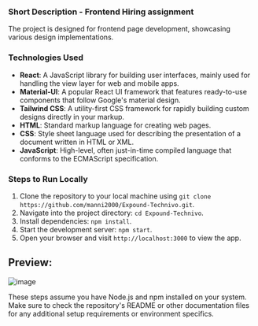 ### Short Description - Frontend Hiring assignment
The project is designed for frontend page development, showcasing various design implementations.

### Technologies Used
- **React**: A JavaScript library for building user interfaces, mainly used for handling the view layer for web and mobile apps.
- **Material-UI**: A popular React UI framework that features ready-to-use components that follow Google's material design.
- **Tailwind CSS**: A utility-first CSS framework for rapidly building custom designs directly in your markup.
- **HTML**: Standard markup language for creating web pages.
- **CSS**: Style sheet language used for describing the presentation of a document written in HTML or XML.
- **JavaScript**: High-level, often just-in-time compiled language that conforms to the ECMAScript specification.

### Steps to Run Locally
1. Clone the repository to your local machine using `git clone https://github.com/manni2000/Expound-Technivo.git`.
2. Navigate into the project directory: `cd Expound-Technivo`.
3. Install dependencies: `npm install`.
4. Start the development server: `npm start`.
5. Open your browser and visit `http://localhost:3000` to view the app.

## Preview:
![image](https://github.com/user-attachments/assets/7e7edd26-0235-4c8b-9207-c88016756adf)

These steps assume you have Node.js and npm installed on your system. Make sure to check the repository's README or other documentation files for any additional setup requirements or environment specifics.
